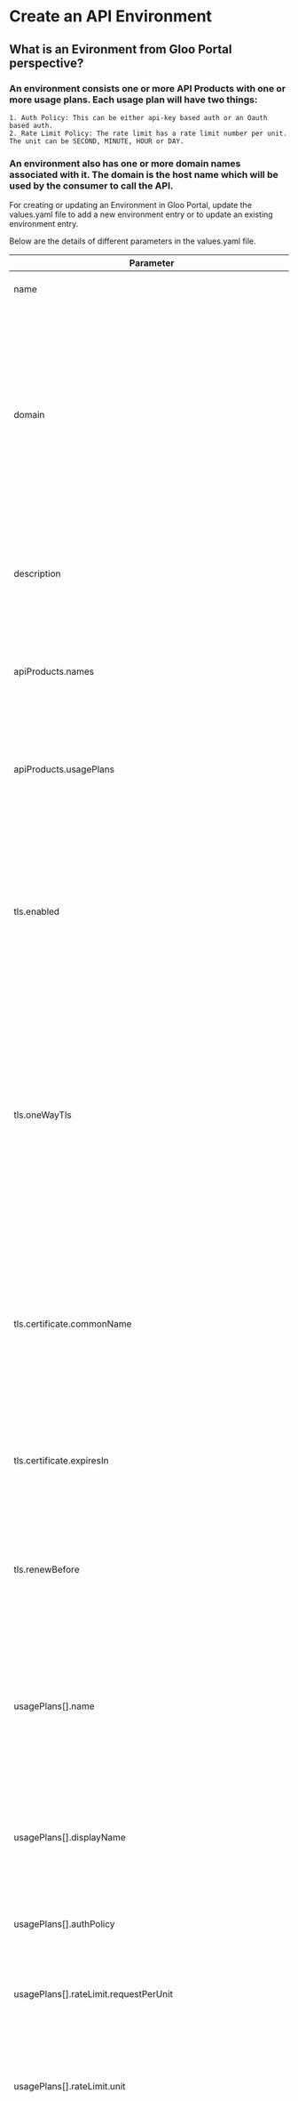 # Create an API Environment
## What is an Evironment from Gloo Portal perspective?
### An environment consists one or more API Products with one or more usage plans. Each usage plan will have two things: 
```
1. Auth Policy: This can be either api-key based auth or an Oauth based auth.
2. Rate Limit Policy: The rate limit has a rate limit number per unit. The unit can be SECOND, MINUTE, HOUR or DAY.
```
### An environment also has one or more domain names associated with it. The domain is the host name which will be used by the consumer to call the API. 

For creating or updating an Environment in Gloo Portal, update the values.yaml file to add a new environment entry or to update an existing environment entry.

Below are the details of different parameters in the values.yaml file.

|Parameter|Description|Sample values|
|---------|-----------|-------------|
|name|This is the name of the environment.|aplos-tls-sit|
|domain|Domain the host name to be used by API consumers to call the API. The domain name must resolve to the IP address of the API Gateway (Gloo Edge). An appropriate DNS entry must be available or needs to be added in the DNS.|aplos.internal-gateway.apim.india.airtel.itm|
|description|This is the description of the environment. It should give an understanding of what the environment is hosting.|This environment has the APLOS OIC APIs and should be used by internal consumer applications for SIT testing|
|apiProducts.names|This parameter will have an array of API Product names which are to be published on the given environment.|- airtel-iq-bulk-sms |
|apiProducts.usagePlans|This parameter takes in an array of usagePlans which are to be associated with the products in the environment.| - enterprise-plan|
|tls.enabled|This parameter decides whether the consumers will consume the APIs over TLS or not. If enabled consumers will access the given host(As provided in domains) on port 443 with TLS. Default value is false.|true|
|tls.oneWayTls|This parameter will only come into picture if tls.enabled is set to true. This parameter defines if the TLS will be simple TLS or mutual TLS. If set to true, it will be simple TLS, otherwise it will be mutual TLS. Default value is false, which means mutual TLS is default behaviour.|true|
|tls.certificate.commonName|If tls.enabled is set to true then we also need to configure certificate. The certificate will get provisioned automatically. However, we need to set some parameters like commonName. This is the field commonName in the certificate. | Aplos Env Gateway Cert|
|tls.certificate.expiresIn|This parameter defines the certificate validity. How long will the certificate be valid. | 720h|
|tls.renewBefore|The certificate is auto renewed by cert manager. This parameter instructs cert manager to renew the certificate x no of hours before the certificate expiry.|24h|
|usagePlans[].name|This is the name of usagePlan. A usage plan has two things, an auth policy and a rate limit policy. A usage plan name should give a hint of these policies. | platinum|
|usagePlans[].displayName| This is the name which gets displayed in Developer Portal. This should give information about the plan which we need to show to the consumer.| 10 API Calls Per Sec - INR 1 Per API Call|
|usagePlans[].authPolicy|Auth policy can be either apiKey or oauth|apiKey|
|usagePlans[].rateLimit.requestPerUnit| This parameters defines the number of request per unit allowed for the given usagePlan|1000|
|usagePlans[].rateLimit.unit|The unit to be used to measure rate limit. The allowed values are SECOND MINUTE HOUR DAY| SECOND|
|usagePlans[].authPolicy.oauth.authorizationUrl|This parameter is for authorization URL of identity provider. This will be displayed on developer portal as part of the documentation. It is not used by Gateway anywhere else. |https://keycloak-keycloak.apps.pocokdclus01.india.airtel.itm/auth/realms/portal/protocol/openid-connect/auth|
|usagePlans[].authPolicy.oauth.tokenUrl|This parameter is for the token URL of the identity provider. This will be displayed on the developer portal as part of the documentation. This is not used in the Gateway anywhere else.| https://keycloak-keycloak.apps.pocokdclus01.india.airtel.itm/auth/realms/portal/protocol/openid-connect/token|
|usagePlans[].authPolicy.oauth.jwtValidation.remoteJwks.url|This is the url to fetch the JWKS from the identity provider. The JWKS is used for token validation by the Gateway for the API calls. This must be a valid URL and must be accessible from the Gateway. In case we don't have the JWKS URL then choose the localJwks instead of remoteJwks option. | https://keycloak-keycloak.apps.pocokdclus01.india.airtel.itm/auth/realms/portal/protocol/openid-connect/certs|
|usagePlans[].authPolicy.oauth.jwtValidation.localJwks.inlineString|If the Jwks is not available over a URL we can use localJwks option and provide the Jwks inline.||
|usagePlans[].authPolicy.oauth.jwtValidation.scopes|The scopes are the scopes which needs to be validated by the gateway. If the given scope is not present in the incoming jwt token, then the API request will be rejected. | group:|

Below is a sample environment yaml with both apiKey and oauth usagePlans.
``` yaml
environments:
  - name: aplos-tls-sit
    domain: aplos.internal-gateway.apim.india.airtel.itm
    description: "For Dev and Test"
    apiProducts:
      - names:
          - employee360
        usagePlans:
          - large
          - small
          - unlimited
    tls:
      enabled: true
      oneWayTls: true
      certificate:
        commonName: "Aplos gateway cert"
        exiresIn: "720h"
        renewBefore: "24h"
usagePlans:
  - name: large-apikey
    displayName: 1000 RPS with apikey auth
    authPolicy:
      apiKey: {}
    rateLimit:
      requestPerUnit: 1000
      unit: SECOND
  - name: oauth-plan
    displayName: OAuth Plan with 20 RPS
    authPolicy:
      oauth:
        authorizationUrl: https://keycloak-keycloak.apps.pocokdclus01.india.airtel.itm/auth/realms/portal/protocol/openid-connect/auth
        jwtValidation:
          remoteJwks:
            refreshInterval: 5s
            url: https://keycloak-keycloak.apps.pocokdclus01.india.airtel.itm/auth/realms/portal/protocol/openid-connect/certs
        scopes:
          group:
            required: true
        tokenUrl: https://keycloak-keycloak.apps.pocokdclus01.india.airtel.itm/auth/realms/portal/protocol/openid-connect/token
    rateLimit:
      requestsPerUnit: 20
      unit: SECOND
```



